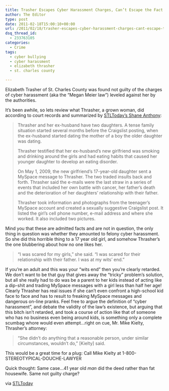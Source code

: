 ```yaml
---
title: Trasher Escapes Cyber Harassment Charges, Can’t Escape the Fact that She’s a Moron
author: The Editor
type: post
date: 2011-02-18T15:00:10+00:00
url: /2011/02/18/trasher-escapes-cyber-harassment-charges-cant-escape-the-fact-that-shes-a-moron/
dsq_thread_id:
  - 233763105
categories:
  - Crime
tags:
  - cyber bullying
  - cyber harassment
  - elizabeth thrasher
  - st. charles county

---
```

[<img class="alignright size-full wp-image-1448" title="harass150aug182009" src="http://media.punchingkitty.com/wordpress/2009/08/harass150aug182009.jpg?filter=resize&w=250" alt="" />][1]Elizabeth Trasher of St. Charles County was found not guilty of the charges of cyber harassment (aka the &#8220;Megan Meier law&#8221;) leveled against her by the authorities.

It&#8217;s been awhile, so lets review what Thrasher, a grown woman, did according to court records and summarized by <a href="http://www.stltoday.com/news/local/stcharles/article_01ca5e6a-3ae5-11e0-83f5-0017a4a78c22.html" target="_blank">STLToday&#8217;s Shane Anthony</a>:

> Thrasher and her ex-husband have two daughters. A tense family situation started several months before the Craigslist posting, when the ex-husband started dating the mother of a boy the older daughter was dating.
> 
> Thrasher testified that her ex-husband&#8217;s new girlfriend was smoking and drinking around the girls and had eating habits that caused her younger daughter to develop an eating disorder.
> 
> On May 1, 2009, the new girlfriend&#8217;s 17-year-old daughter sent a MySpace message to Thrasher. The two traded insults back and forth. Thrasher said the e-mails were the last straw in a series of events that included her own battle with cancer, her father&#8217;s death and the deterioration of her daughters&#8217; relationship with their father.
> 
> Thrasher took information and photographs from the teenager&#8217;s MySpace account and created a sexually suggestive Craigslist post. It listed the girl&#8217;s cell phone number, e-mail address and where she worked. It also included two pictures.

Mind you that these are admitted facts and are not in question, the only thing in question was whether they amounted to felony cyber harassment. So she did this horrible thing to a 17 year old girl, and somehow Thrasher&#8217;s the one blubbering about how no one likes her.

> &#8220;I was scared for my girls,&#8221; she said. &#8220;I was scared for their relationship with their father. I was at my wits&#8217; end.&#8221;

If you&#8217;re an adult and this was your &#8220;wits end&#8221; then you&#8217;re clearly retarded. We don&#8217;t want to be that guy that gives away the &#8220;tricky&#8221; problem&#8217;s solution, but all she really had to do was be a parent to her kids instead of acting like a dip-shit and trading MySpace messages with a girl less than half her age! Clearly Thrasher has real issues if she can&#8217;t even confront a high-school kid face to face and has to result to freaking MySpace messages and dangerous on-line pranks. Feel free to argue the definition of &#8220;cyber harassment&#8221;, and debate the validity of the law&#8217;s existence, but arguing that this bitch isn&#8217;t retarded, and took a course of action like that of someone who has no business even being around kids, is something only a complete scumbag whore would even attempt&#8230;right on cue, Mr. Mike Kielty, Thrasher&#8217;s attorney:

> &#8220;She didn&#8217;t do anything that a reasonable person, under similar circumstances, wouldn&#8217;t do,&#8221; [Kielty] said.

This would be a great time for a plug: Call Mike Kielty at 1-800-STEREOTYPICAL-DOUCHE-LAWYER

Quick thought: Same case&#8230;41 year old _man_ did the deed rather than fat housewife. Same not guilty charge?

via <a href="http://www.stltoday.com/news/local/stcharles/article_01ca5e6a-3ae5-11e0-83f5-0017a4a78c22.html" target="_blank">STLToday</a>

 [1]: http://media.punchingkitty.com/wordpress/2009/08/harass150aug182009.jpg